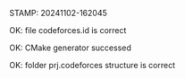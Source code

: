STAMP: 20241102-162045
OK: file codeforces.id is correct
OK: CMake generator successed
OK: folder prj.codeforces structure is correct
